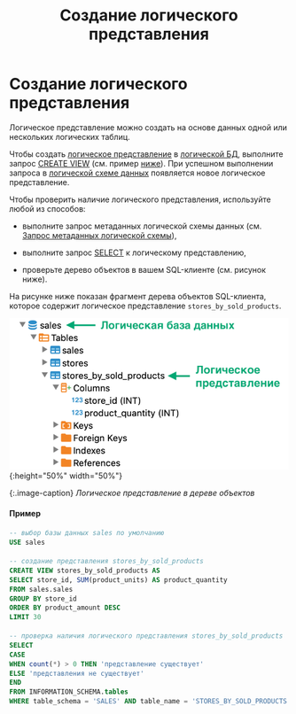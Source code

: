 ﻿---
layout: default
title: Создание логического представления
nav_order: 5
parent: Управление схемой данных
grand_parent: Работа с системой
has_children: false
---

Создание логического представления
==================================

Логическое представление можно создать на основе данных одной или нескольких логических таблиц.

Чтобы создать [логическое представление](../../../Обзор_понятий_компонентов_и_связей/Основные_понятия/Логическое_представление/Логическое_представление.md) 
в [логической БД](../../../Обзор_понятий_компонентов_и_связей/Основные_понятия/Логическая_база_данных/Логическая_база_данных.md), 
выполните запрос [CREATE VIEW](../../../Справочная_информация/Запросы_SQLplus/CREATE_VIEW/CREATE_VIEW.md) 
(см. пример [ниже](<LINK>)). При успешном выполнении запроса в 
[логической схеме данных](../../../Обзор_понятий_компонентов_и_связей/Основные_понятия/Логическая_схема_данных/Логическая_схема_данных.md) 
появляется новое логическое представление.

Чтобы проверить наличие логического представления, используйте любой из способов:

*   выполните запрос метаданных логической схемы данных 
    (см. [Запрос метаданных логической схемы](../Запрос_метаданных_логической_схемы/Запрос_метаданных_логической_схемы.md)),

*   выполните запрос [SELECT](../../../Справочная_информация/Запросы_SQLplus/SELECT/SELECT.md) 
    к логическому представлению,

*   проверьте дерево объектов в вашем SQL-клиенте (см. рисунок ниже).


На рисунке ниже показан фрагмент дерева объектов SQL-клиента, которое содержит логическое представление 
`stores_by_sold_products`.

![](Логическое_представление.png){:height="50%" width="50%"}

{:.image-caption}
*Логическое представление в дереве объектов*



#### Пример
```sql
-- выбор базы данных sales по умолчанию
USE sales

-- создание представления stores_by_sold_products
CREATE VIEW stores_by_sold_products AS
SELECT store_id, SUM(product_units) AS product_quantity
FROM sales.sales
GROUP BY store_id
ORDER BY product_amount DESC
LIMIT 30

-- проверка наличия логического представления stores_by_sold_products
SELECT
CASE
WHEN count(*) > 0 THEN 'представление существует'
ELSE 'представления не существует'
END
FROM INFORMATION_SCHEMA.tables
WHERE table_schema = 'SALES' AND table_name = 'STORES_BY_SOLD_PRODUCTS'
```